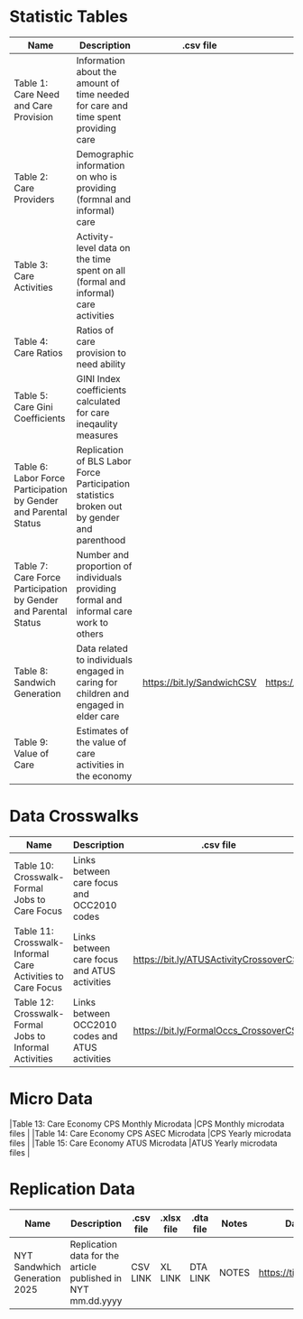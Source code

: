 # Statistic Tables
|Name                                                            | Description                                                                               |  .csv file | .xlsx file | .dta file | Notes | Data Sources|
|----------------------------------------------------------------|-------------------------------------------------------------------------------------------|------------|------------|-----------|-------|-------------|
|Table 1: Care Need and Care Provision                           |Information about the amount of time needed for care and time spent providing care         |
|Table 2: Care Providers                                         |Demographic information on who is providing (formnal and informal) care                    |
|Table 3: Care Activities                                        |Activity-level data on the time spent on all (formal and informal) care activities         |
|Table 4: Care Ratios                                            |Ratios of care provision to need ability                                                   |
|Table 5: Care Gini Coefficients                                 |GINI Index coefficients calculated for care ineqaulity measures                            |
|Table 6: Labor Force Participation by Gender and Parental Status|Replication of BLS Labor Force Participation statistics broken out by gender and parenthood|
|Table 7: Care Force Participation by Gender and Parental Status |Number and proportion of individuals providing formal and informal care work to others     |
|Table 8: Sandwich Generation                                    |Data related to individuals engaged in caring for children and engaged in elder care       |https://bit.ly/SandwichCSV|https://bit.ly/SandwichXLSX|https://bit.ly/SandwichDTA|NOTES HERE|https://timeuse.ipums.org/|
|Table 9: Value of Care                                          |Estimates of the value of care activities in the economy                                   |

# Data Crosswalks
|Name| Description| .csv file | .xlsx file    | .dta file | Notes | Data Sources|
|-----------------------------------------------------------------|-------------------------------------------------------------------------------------------|-----------|---------------|-----------|--------|-------------|
|Table 10: Crosswalk-Formal Jobs to Care Focus                   |Links between care focus and OCC2010 codes                                                 |
|Table 11: Crosswalk-Informal Care Activities to Care Focus      |Links between care focus and ATUS activities                                               |https://bit.ly/ATUSActivityCrossoverCSV|https://bit.ly/ATUSActivityCrossoverXLSX| ATUS ACTIVITY DTA FILE HERE | ATUS ACTIVITY NOTES HERE | https://timeuse.ipums.org/ |
|Table 12: Crosswalk-Formal Jobs to Informal Activities          |Links between OCC2010 codes and ATUS activities                                            |https://bit.ly/FormalOccs_CrossoverCSV|https://bit.ly/FormalOccs_CrossoverXLXS | FORMAL OCCS DTA HERE | FORMA OCCUS NOTES HERE |https://www.bls.gov/soc/2010/2010_major_groups.htm|

# Micro Data
|Table 13: Care Economy CPS Monthly Microdata                    |CPS Monthly microdata files                                                                |
|Table 14: Care Economy CPS ASEC Microdata                       |CPS Yearly microdata files                                                                 |
|Table 15: Care Economy ATUS Microdata                           |ATUS Yearly microdata files                                                                |

# Replication Data
|Name                         | Description|.csv file| .xlsx file| .dta file| Notes|Data Sources|
|-----------------------------|------------|---------|-----------|----------|------|------------|
|NYT Sandwhich Generation 2025|Replication data for the article published in NYT mm.dd.yyyy|CSV LINK|XL LINK|DTA LINK|NOTES|https://timeuse.ipums.org/|